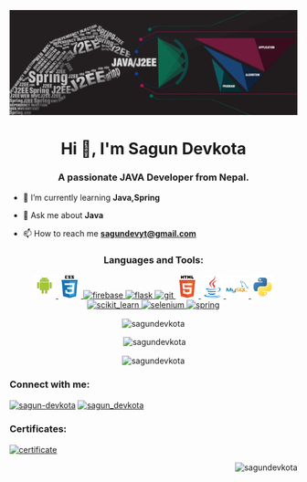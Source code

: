 [![MasterHead](https://raw.githubusercontent.com/SagunDevkota/SagunDevkota/main/Java_banner-1837319091.png)](https://github.com/SagunDevkota)
<h1 align="center">Hi 👋, I'm Sagun Devkota</h1>
<h3 align="center">A passionate JAVA Developer from Nepal.</h3>



- 🌱 I’m currently learning **Java,Spring**

- 💬 Ask me about **Java**

- 📫 How to reach me **sagundevyt@gmail.com**



<h3 align="center">Languages and Tools:</h3>
<p align="center"> <a href="https://developer.android.com" target="_blank" rel="noreferrer"> <img src="https://raw.githubusercontent.com/devicons/devicon/master/icons/android/android-original-wordmark.svg" alt="android" width="40" height="40"/> </a> <a href="https://www.w3schools.com/css/" target="_blank" rel="noreferrer"> <img src="https://raw.githubusercontent.com/devicons/devicon/master/icons/css3/css3-original-wordmark.svg" alt="css3" width="40" height="40"/> </a> <a href="https://firebase.google.com/" target="_blank" rel="noreferrer"> <img src="https://www.vectorlogo.zone/logos/firebase/firebase-icon.svg" alt="firebase" width="40" height="40"/> </a> <a href="https://flask.palletsprojects.com/" target="_blank" rel="noreferrer"> <img src="https://www.vectorlogo.zone/logos/pocoo_flask/pocoo_flask-icon.svg" alt="flask" width="40" height="40"/> </a> <a href="https://git-scm.com/" target="_blank" rel="noreferrer"> <img src="https://www.vectorlogo.zone/logos/git-scm/git-scm-icon.svg" alt="git" width="40" height="40"/> </a> <a href="https://www.w3.org/html/" target="_blank" rel="noreferrer"> <img src="https://raw.githubusercontent.com/devicons/devicon/master/icons/html5/html5-original-wordmark.svg" alt="html5" width="40" height="40"/> </a> <a href="https://www.java.com" target="_blank" rel="noreferrer"> <img src="https://raw.githubusercontent.com/devicons/devicon/master/icons/java/java-original.svg" alt="java" width="40" height="40"/> </a> <a href="https://www.mysql.com/" target="_blank" rel="noreferrer"> <img src="https://raw.githubusercontent.com/devicons/devicon/master/icons/mysql/mysql-original-wordmark.svg" alt="mysql" width="40" height="40"/> </a> <a href="https://www.python.org" target="_blank" rel="noreferrer"> <img src="https://raw.githubusercontent.com/devicons/devicon/master/icons/python/python-original.svg" alt="python" width="40" height="40"/> </a> <a href="https://scikit-learn.org/" target="_blank" rel="noreferrer"> <img src="https://upload.wikimedia.org/wikipedia/commons/0/05/Scikit_learn_logo_small.svg" alt="scikit_learn" width="40" height="40"/> </a> <a href="https://www.selenium.dev" target="_blank" rel="noreferrer"> <img src="https://raw.githubusercontent.com/detain/svg-logos/780f25886640cef088af994181646db2f6b1a3f8/svg/selenium-logo.svg" alt="selenium" width="40" height="40"/> </a> <a href="https://spring.io/" target="_blank" rel="noreferrer"> <img src="https://www.vectorlogo.zone/logos/springio/springio-icon.svg" alt="spring" width="40" height="40"/> </a> </p>

<p align="center"><img align="center" src="https://github-readme-stats.vercel.app/api/top-langs?username=sagundevkota&show_icons=true&locale=en&layout=compact&theme=dark" alt="sagundevkota" /></p>

<p align="center">&nbsp;<img align="center" src="https://github-readme-stats.vercel.app/api?username=sagundevkota&show_icons=true&locale=en&theme=dark" alt="sagundevkota" /></p>

<p align="center"><img align="center" src="https://github-readme-streak-stats.herokuapp.com/?user=sagundevkota&theme=dark" alt="sagundevkota" /></p>

<h3 align="left">Connect with me:</h3>
<p align="left">
<a href="https://stackoverflow.com/users/10781340/sagun-devkota" target="blank"><img align="center" src="https://raw.githubusercontent.com/rahuldkjain/github-profile-readme-generator/master/src/images/icons/Social/stack-overflow.svg" alt="sagun-devkota" height="30" width="40" /></a>
<a href="https://www.leetcode.com/sagun_devkota" target="blank"><img align="center" src="https://raw.githubusercontent.com/rahuldkjain/github-profile-readme-generator/master/src/images/icons/Social/leet-code.svg" alt="sagun_devkota" height="30" width="40" /></a>
</p>
<h3 align="left">Certificates:</h3>
<p align="left">
<a href="https://github.com/SagunDevkota/SagunDevkota/blob/main/Certificates/R5iK7HMxJGBgaSbvk_J.P.%20Morgan_QrredNvsNM3nnDaCJ_1658846936969_completion_certificate.pdf" target="blank"><img align="center" src="https://upload.wikimedia.org/wikipedia/commons/a/ad/J_P_Morgan_Logo_2008.svg" alt="certificate" height="30" width="40" /></a>
</p>
<p align="right"> <img src="https://komarev.com/ghpvc/?username=sagundevkota&label=Profile%20views&color=0e75b6&style=flat" alt="sagundevkota" /> </p>
